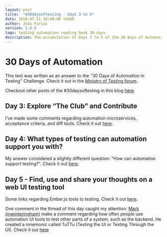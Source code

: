 ```yaml
---
layout: post
title:  "#30daysoftesting - Days 3 to 5"
date: 2018-07-21 10:40:00 +0200
author: João Farias
version: 1.0.0
tags: testing automation reading book 30-days
description: The accumulation of Days 3 to 5 of the 30 Days of Automation in Testing
---
```


# 30 Days of Automation

This text was written as an answer to the "30 Days of Automation in Testing" Challenge. Check it out in the [Ministry of Testing forum](https://www.ministryoftesting.com/dojo/lessons/30-days-of-automation-in-testing).

Checkout other posts of the #30daysoftesting in this blog [here](/tag/30-days.html).

## Day 3: Explore “The Club” and Contribute

I've made some comments regarding automation microservices, acceptance criteria, and diff tools. Check it out [here](https://club.ministryoftesting.com/t/30-days-of-automation-in-testing-day-3-explore-the-club-and-contribute/16309/11?u=joaofarias).

## Day 4: What types of testing can automation support you with?

My answer considered a slightly different question: "How can automation support testing?". Check it out [here](https://club.ministryoftesting.com/t/30-days-of-automation-in-testing-day-4-what-types-of-testing-can-automation-support-you-with/16223/23?u=joaofarias).

## Day 5 - Find, use and share your thoughts on a web UI testing tool

Some links regarding Ember.js tools to testing. Check it out [here](https://club.ministryoftesting.com/t/30-days-of-autoamation-testing-day-5-find-use-and-share-your-thoughts-on-a-web-ui-testing-tool/16427/18?u=joaofarias).

One comment in the thread of this day caught my attention:
[Mark (mwinteringham)](https://club.ministryoftesting.com/u/mwinteringham) make a comment regarding how often people use automation UI tools to test other parts of a system, such as the backend. He created a mnemonic called TuTTu (Testing the UI or Testing Through the UI). Check it out [here](https://club.ministryoftesting.com/t/30-days-of-autoamation-testing-day-5-find-use-and-share-your-thoughts-on-a-web-ui-testing-tool/16427/17?u=joaofarias)
